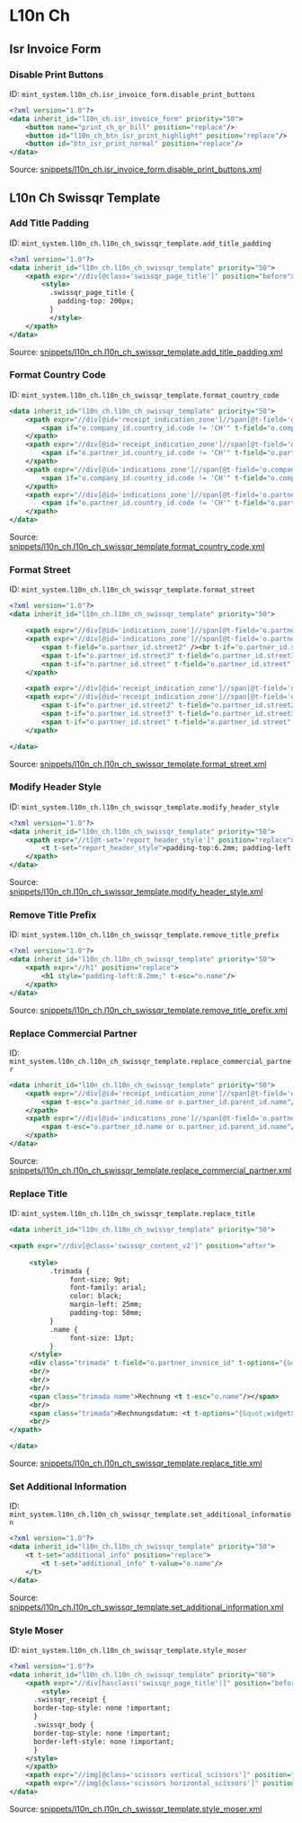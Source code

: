 # L10n Ch
## Isr Invoice Form  
### Disable Print Buttons  
ID: `mint_system.l10n_ch.isr_invoice_form.disable_print_buttons`  
```xml
<?xml version="1.0"?>
<data inherit_id="l10n_ch.isr_invoice_form" priority="50">
    <button name="print_ch_qr_bill" position="replace"/>
    <button id="l10n_ch_btn_isr_print_highlight" position="replace"/>
    <button id="btn_isr_print_normal" position="replace"/>
</data>

```
Source: [snippets/l10n_ch.isr_invoice_form.disable_print_buttons.xml](https://github.com/Mint-System/Odoo-Build/tree/16.0/snippets/l10n_ch.isr_invoice_form.disable_print_buttons.xml)

## L10n Ch Swissqr Template  
### Add Title Padding  
ID: `mint_system.l10n_ch.l10n_ch_swissqr_template.add_title_padding`  
```xml
<?xml version="1.0"?>
<data inherit_id="l10n_ch.l10n_ch_swissqr_template" priority="50">
    <xpath expr="//div[@class='swissqr_page_title']" position="before">
        <style>
          .swissqr_page_title {
            padding-top: 200px;
          }
          </style>
    </xpath>
</data>

```
Source: [snippets/l10n_ch.l10n_ch_swissqr_template.add_title_padding.xml](https://github.com/Mint-System/Odoo-Build/tree/16.0/snippets/l10n_ch.l10n_ch_swissqr_template.add_title_padding.xml)

### Format Country Code  
ID: `mint_system.l10n_ch.l10n_ch_swissqr_template.format_country_code`  
```xml
<data inherit_id="l10n_ch.l10n_ch_swissqr_template" priority="50">
    <xpath expr="//div[@id='receipt_indication_zone']//span[@t-field='o.company_id.country_id.code']" position="replace">
        <span if="o.company_id.country_id.code != 'CH'" t-field="o.company_id.country_id.code"/>
    </xpath>
    <xpath expr="//div[@id='receipt_indication_zone']//span[@t-field='o.partner_id.country_id.code']" position="replace">
        <span if="o.partner_id.country_id.code != 'CH'" t-field="o.partner_id.country_id.code"/>
    </xpath>
    <xpath expr="//div[@id='indications_zone']//span[@t-field='o.company_id.country_id.code']" position="replace">
        <span if="o.company_id.country_id.code != 'CH'" t-field="o.company_id.country_id.code"/>
    </xpath>
    <xpath expr="//div[@id='indications_zone']//span[@t-field='o.partner_id.country_id.code']" position="replace">
        <span if="o.partner_id.country_id.code != 'CH'" t-field="o.partner_id.country_id.code"/>
    </xpath>
</data>

```
Source: [snippets/l10n_ch.l10n_ch_swissqr_template.format_country_code.xml](https://github.com/Mint-System/Odoo-Build/tree/16.0/snippets/l10n_ch.l10n_ch_swissqr_template.format_country_code.xml)

### Format Street  
ID: `mint_system.l10n_ch.l10n_ch_swissqr_template.format_street`  
```xml
<?xml version="1.0"?>
<data inherit_id="l10n_ch.l10n_ch_swissqr_template" priority="50">

    <xpath expr="//div[@id='indications_zone']//span[@t-field='o.partner_id.street']" position="replace" />
    <xpath expr="//div[@id='indications_zone']//span[@t-field='o.partner_id.street2']" position="replace">
        <span t-field="o.partner_id.street2" /><br t-if="o.partner_id.street2" />
        <span t-if="o.partner_id.street3" t-field="o.partner_id.street3" /><br t-if="o.partner_id.street3" />
        <span t-if="o.partner_id.street" t-field="o.partner_id.street" />
    </xpath>

    <xpath expr="//div[@id='receipt_indication_zone']//span[@t-field='o.partner_id.street']" position="replace" />
    <xpath expr="//div[@id='receipt_indication_zone']//span[@t-field='o.partner_id.street2']" position="replace">
        <span t-if="o.partner_id.street2" t-field="o.partner_id.street2" /><br t-if="o.partner_id.street2" />
        <span t-if="o.partner_id.street3" t-field="o.partner_id.street3" /><br t-if="o.partner_id.street3" />
        <span t-if="o.partner_id.street" t-field="o.partner_id.street" />
    </xpath>

</data>

```
Source: [snippets/l10n_ch.l10n_ch_swissqr_template.format_street.xml](https://github.com/Mint-System/Odoo-Build/tree/16.0/snippets/l10n_ch.l10n_ch_swissqr_template.format_street.xml)

### Modify Header Style  
ID: `mint_system.l10n_ch.l10n_ch_swissqr_template.modify_header_style`  
```xml
<?xml version="1.0"?>
<data inherit_id="l10n_ch.l10n_ch_swissqr_template" priority="50">
    <xpath expr="//t[@t-set='report_header_style']" position="replace">
        <t t-set="report_header_style">padding-top:6.2mm; padding-left:23mm; padding-right:8.2mm;</t>
    </xpath>
</data>

```
Source: [snippets/l10n_ch.l10n_ch_swissqr_template.modify_header_style.xml](https://github.com/Mint-System/Odoo-Build/tree/16.0/snippets/l10n_ch.l10n_ch_swissqr_template.modify_header_style.xml)

### Remove Title Prefix  
ID: `mint_system.l10n_ch.l10n_ch_swissqr_template.remove_title_prefix`  
```xml
<?xml version="1.0"?>
<data inherit_id="l10n_ch.l10n_ch_swissqr_template" priority="50">
    <xpath expr="//h1" position="replace">
        <h1 style="padding-left:8.2mm;" t-esc="o.name"/>
    </xpath>
</data>

```
Source: [snippets/l10n_ch.l10n_ch_swissqr_template.remove_title_prefix.xml](https://github.com/Mint-System/Odoo-Build/tree/16.0/snippets/l10n_ch.l10n_ch_swissqr_template.remove_title_prefix.xml)

### Replace Commercial Partner  
ID: `mint_system.l10n_ch.l10n_ch_swissqr_template.replace_commercial_partner`  
```xml
<data inherit_id="l10n_ch.l10n_ch_swissqr_template" priority="50">
    <xpath expr="//div[@id='receipt_indication_zone']//span[@t-field='o.partner_id.commercial_partner_id.name']" position="replace">
        <span t-esc="o.partner_id.name or o.partner_id.parent_id.name"/>
    </xpath>
    <xpath expr="//div[@id='indications_zone']//span[@t-field='o.partner_id.commercial_partner_id.name']" position="replace">
        <span t-esc="o.partner_id.name or o.partner_id.parent_id.name"/>
    </xpath>
</data>
```
Source: [snippets/l10n_ch.l10n_ch_swissqr_template.replace_commercial_partner.xml](https://github.com/Mint-System/Odoo-Build/tree/16.0/snippets/l10n_ch.l10n_ch_swissqr_template.replace_commercial_partner.xml)

### Replace Title  
ID: `mint_system.l10n_ch.l10n_ch_swissqr_template.replace_title`  
```xml
<data inherit_id="l10n_ch.l10n_ch_swissqr_template" priority="50">

<xpath expr="//div[@class='swissqr_content_v2']" position="after">
 
     <style>
          .trimada {
               font-size: 9pt;
               font-family: arial;
               color: black;
               margin-left: 25mm;
               padding-top: 50mm;
          }
          .name {
               font-size: 13pt;
          }
     </style>
     <div class="trimada" t-field="o.partner_invoice_id" t-options="{&quot;widget&quot;: &quot;contact&quot;, &quot;fields&quot;: [&quot;address&quot;, &quot;name&quot;], &quot;no_marker&quot;: True}"/>
     <br/>
     <br/>
     <br/>
     <span class="trimada name">Rechnung <t t-esc="o.name"/></span>
     <br/>
     <span class="trimada">Rechnungsdatum: <t t-options="{&quot;widget&quot;: &quot;date&quot;}" t-esc="o.invoice_date"/></span>
     <br/>
</xpath>

</data>

```
Source: [snippets/l10n_ch.l10n_ch_swissqr_template.replace_title.xml](https://github.com/Mint-System/Odoo-Build/tree/16.0/snippets/l10n_ch.l10n_ch_swissqr_template.replace_title.xml)

### Set Additional Information  
ID: `mint_system.l10n_ch.l10n_ch_swissqr_template.set_additional_information`  
```xml
<?xml version="1.0"?>
<data inherit_id="l10n_ch.l10n_ch_swissqr_template" priority="50">
    <t t-set="additional_info" position="replace">
        <t t-set="additional_info" t-value="o.name"/>
    </t>
</data>

```
Source: [snippets/l10n_ch.l10n_ch_swissqr_template.set_additional_information.xml](https://github.com/Mint-System/Odoo-Build/tree/16.0/snippets/l10n_ch.l10n_ch_swissqr_template.set_additional_information.xml)

### Style Moser  
ID: `mint_system.l10n_ch.l10n_ch_swissqr_template.style_moser`  
```xml
<?xml version="1.0"?>
<data inherit_id="l10n_ch.l10n_ch_swissqr_template" priority="60">
    <xpath expr="//div[hasclass('swissqr_page_title')]" position="before">
        <style>
      .swissqr_receipt {
      border-top-style: none !important;
      }
      .swissqr_body {
      border-top-style: none !important;
      border-left-style: none !important;
      }
    </style>
    </xpath>
    <xpath expr="//img[@class='scissors vertical_scissors']" position="replace"/>
    <xpath expr="//img[@class='scissors horizontal_scissors']" position="replace"/>
</data>

```
Source: [snippets/l10n_ch.l10n_ch_swissqr_template.style_moser.xml](https://github.com/Mint-System/Odoo-Build/tree/16.0/snippets/l10n_ch.l10n_ch_swissqr_template.style_moser.xml)

